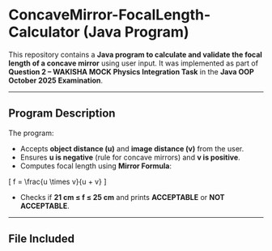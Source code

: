 # ConcaveMirror-FocalLength-Calculator (Java Program)

This repository contains a **Java program to calculate and validate the focal length of a concave mirror** using user input. It was implemented as part of **Question 2 – WAKISHA MOCK Physics Integration Task** in the **Java OOP October 2025 Examination**.

---

##  **Program Description**

The program:
- Accepts **object distance (u)** and **image distance (v)** from the user.
- Ensures **u is negative** (rule for concave mirrors) and **v is positive**.
- Computes focal length using **Mirror Formula**:

\[
f = \frac{u \times v}{u + v}
\]

- Checks if **21 cm ≤ f ≤ 25 cm** and prints **ACCEPTABLE** or **NOT ACCEPTABLE**.

---

##  **File Included**

